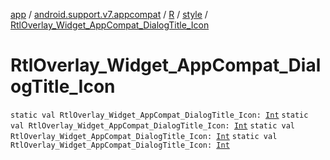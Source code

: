 [app](../../../index.md) / [android.support.v7.appcompat](../../index.md) / [R](../index.md) / [style](index.md) / [RtlOverlay_Widget_AppCompat_DialogTitle_Icon](.)

# RtlOverlay_Widget_AppCompat_DialogTitle_Icon

`static val RtlOverlay_Widget_AppCompat_DialogTitle_Icon: `[`Int`](https://kotlinlang.org/api/latest/jvm/stdlib/kotlin/-int/index.html)
`static val RtlOverlay_Widget_AppCompat_DialogTitle_Icon: `[`Int`](https://kotlinlang.org/api/latest/jvm/stdlib/kotlin/-int/index.html)
`static val RtlOverlay_Widget_AppCompat_DialogTitle_Icon: `[`Int`](https://kotlinlang.org/api/latest/jvm/stdlib/kotlin/-int/index.html)
`static val RtlOverlay_Widget_AppCompat_DialogTitle_Icon: `[`Int`](https://kotlinlang.org/api/latest/jvm/stdlib/kotlin/-int/index.html)